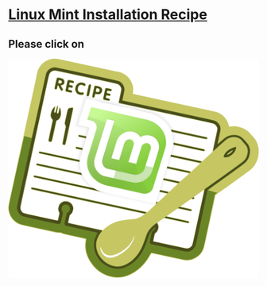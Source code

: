 # [Linux Mint Installation Recipe](https://github.com/appijumbo/linux_mint_installation_recipe/wiki/1-Who-is-this-guide-for)

## Please click on

<a href="https://github.com/appijumbo/linux_mint_installation_recipe/wiki/1-Who-is-this-guide-for"><img src="mint_rec_1.png" width="800"></a>
